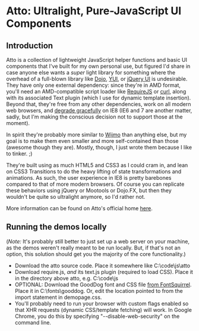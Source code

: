 # Atto: Ultralight, Pure-JavaScript UI Components

## Introduction

Atto is a collection of lightweight JavaScript helper functions and basic UI components that I've built for my own personal use, but figured I'd share in case anyone else wants a *super* light library for something where the overhead of a full-blown library like [Dojo](http://dojotoolkit.com), [YUI](http://developer.yahoo.com/yui/), or [jQuery UI](http://jqueryui.com/) is undesirable. They have only one external dependency: since they're in AMD format, you'll need an AMD-compatible script loader like [RequireJS](http://requirejs.org/) or [curl](https://github.com/cujojs/curl), along with its associated Text plugin (which I use for dynamic template insertion). Beyond that, they're free from any other dependencies, work on all modern web browsers, and [degrade gracefully](http://en.wikipedia.org/wiki/Progressive_enhancement) on IE8 (IE6 and 7 are another matter, sadly, but I'm making the conscious decision not to support those at the moment).

In spirit they're probably more similar to [Wijmo](http://wijmo.com/widgets/) than anything else, but my goal is to make them even smaller and more self-contained than those (awesome though they are). Mostly, though, I just wrote them because I like to tinker. ;)

They're built using as much HTML5 and CSS3 as I could cram in, and lean on CSS3 Transitions to do the heavy lifting of state transformations and animations. As such, the user experience in IE8 is pretty barebones compared to that of more modern browsers. Of course you can replicate these behaviors using jQuery or Mootools or Dojo.FX, but then they wouldn't be quite so ultralight anymore, so I'd rather not.

More information can be found on Atto's official home [here](http://www.buyog.com/atto/).

## Running the demos locally

(_Note:_ It's probably still better to just set up a web server on your machine, as the demos weren't really meant to be run locally. But, if that's not an option, this solution should get you the majority of the core functionality.)

* Download the atto source code. Place it somewhere like C:\\code\\js\\atto
* Download require.js, *and* its text.js plugin (required to load CSS). Place it in the directory above atto, e.g. C:\\code\\js
* OPTIONAL: Download the GoodDog font and CSS file [from FontSquirrel](http://www.fontsquirrel.com/fonts/GoodDog). Place it in C:\\fonts\\gooddog. Or, edit the location pointed to from the import statement in demopage.css.
* You'll probably need to run your browser with custom flags enabled so that XHR requests (dynamic CSS/template fetching) will work. In Google Chrome, you do this by specifying "--disable-web-security" on the command line.
